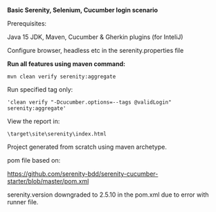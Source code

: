 **Basic Serenity, Selenium, Cucumber login scenario**

Prerequisites:

Java 15 JDK, Maven, Cucumber & Gherkin plugins (for InteliJ)

Configure browser, headless etc in the serenity.properties file

**Run all features using maven command:**

`mvn clean verify serenity:aggregate`

Run specified tag only:

`'clean verify "-Dcucumber.options=--tags @validLogin" serenity:aggregate'`

View the report in: 

`\target\site\serenity\index.html`

Project generated from scratch using maven archetype. 

pom file based on:

https://github.com/serenity-bdd/serenity-cucumber-starter/blob/master/pom.xml

serenity.version downgraded to 2.5.10 in the pom.xml due to error with runner file.
